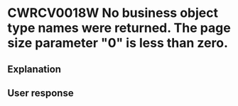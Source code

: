 # CWRCV0018W No business object type names were returned. The page size parameter "0" is less than zero.

## Explanation

## User response